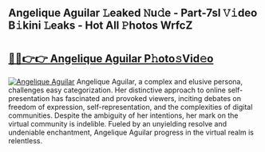 ## Angelique Aguilar 𝙻eaked 𝙽u𝚍e - Part-7sl 𝚅𝚒deo B𝚒kini 𝙻eaks - Hot All 𝙿hotos WrfcZ

# <h2><a href="http://ld2ayu2.urlbe.top/?page=Angelique+Aguilar">🔗🔗👉👉 Angelique Aguilar P𝚑oto𝚜Vid𝚎o</a></h2>

[![Angelique Aguilar](https://i.imgur.com/eBuTRDB.gif)](http://ld2ayu2.urlbe.top/?page=Angelique+Aguilar)
Angelique Aguilar, a complex and elusive persona, challenges easy categorization. Her distinctive approach to online self-presentation has fascinated and provoked viewers, inciting debates on freedom of expression, self-representation, and the complexities of digital communities. Despite the ambiguity of her intentions, her mark on the virtual community is indelible. Fueled by an unyielding resolve and undeniable enchantment, Angelique Aguilar progress in the virtual realm is relentless.
